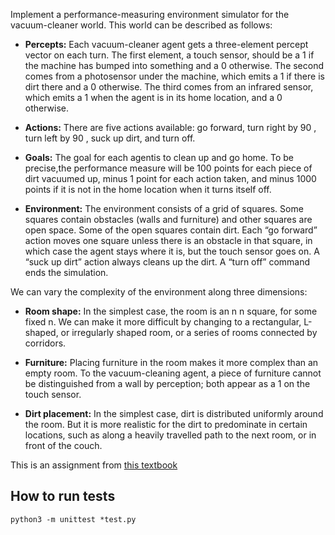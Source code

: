 Implement a performance-measuring environment simulator for the vacuum-cleaner world.
This world can be described as follows:

- **Percepts:** Each vacuum-cleaner agent gets a three-element percept vector on each turn.
The first element, a touch sensor, should be a 1 if the machine has bumped into something
and a 0 otherwise. The second comes from a photosensor under the machine, which emits
a 1 if there is dirt there and a 0 otherwise. The third comes from an infrared sensor, which
emits a 1 when the agent is in its home location, and a 0 otherwise.

- **Actions:** There are five actions available: go forward, turn right by 90 , turn left by 90 ,
suck up dirt, and turn off.

- **Goals:** The goal for each agentis to clean up and go home. To be precise,the performance
measure will be 100 points for each piece of dirt vacuumed up, minus 1 point for each
action taken, and minus 1000 points if it is not in the home location when it turns itself off.

- **Environment:** The environment consists of a grid of squares. Some squares contain
obstacles (walls and furniture) and other squares are open space. Some of the open squares
contain dirt. Each “go forward” action moves one square unless there is an obstacle in that
square, in which case the agent stays where it is, but the touch sensor goes on. A “suck up
dirt” action always cleans up the dirt. A “turn off” command ends the simulation.

We can vary the complexity of the environment along three dimensions:

- **Room shape:** In the simplest case, the room is an n n square, for some fixed n. We can
make it more difficult by changing to a rectangular, L-shaped, or irregularly shaped room,
or a series of rooms connected by corridors.

- **Furniture:** Placing furniture in the room makes it more complex than an empty room. To
the vacuum-cleaning agent, a piece of furniture cannot be distinguished from a wall by
perception; both appear as a 1 on the touch sensor.

- **Dirt placement:** In the simplest case, dirt is distributed uniformly around the room. But
it is more realistic for the dirt to predominate in certain locations, such as along a heavily
travelled path to the next room, or in front of the couch.

This is an assignment from [this textbook](https://people.eecs.berkeley.edu/~russell/aima1e/chapter02.pdf)

## How to run tests
`python3 -m unittest *test.py`